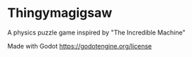 # Thingymagigsaw #

A physics puzzle game inspired by "The Incredible Machine"

Made with Godot https://godotengine.org/license
